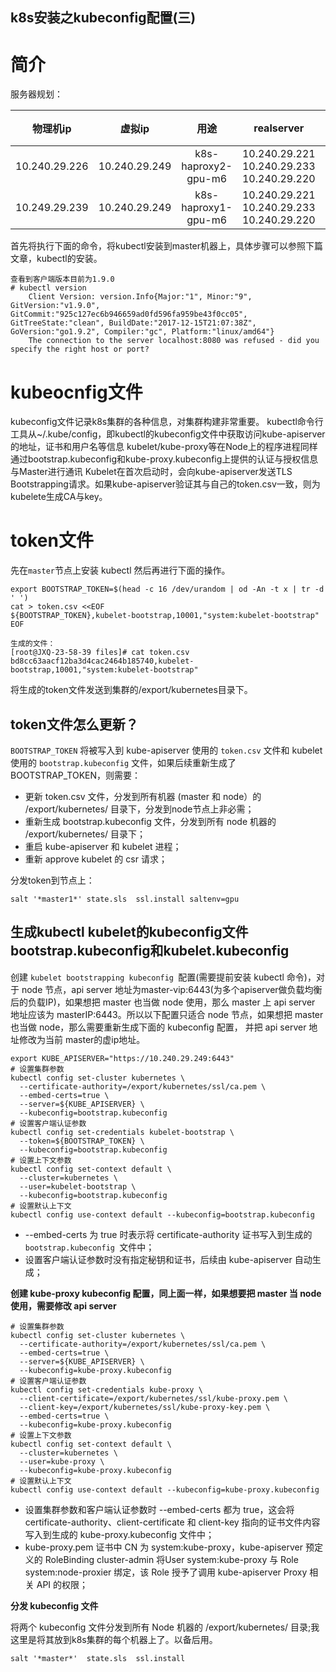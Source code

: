 k8s安装之kubeconfig配置(三)
---
# 简介

服务器规划：

|物理机ip        |虚拟ip     | 用途  |  realserver | 软件版本|
:--------:   | :-----:   | :----: | :-----:   |:-----:  |
10.240.29.226     | 10.240.29.249      |  k8s-haproxy2-gpu-m6 |10.240.29.221 10.240.29.233  10.240.29.220 | 1.9.0 |
10.249.29.239        | 10.240.29.249    |   k8s-haproxy1-gpu-m6  |10.240.29.221 10.240.29.233  10.240.29.220 | 1.9.0 |
首先将执行下面的命令，将kubectl安装到master机器上，具体步骤可以参照下篇文章，kubectl的安装。

```
查看到客户端版本目前为1.9.0
# kubectl version
    Client Version: version.Info{Major:"1", Minor:"9", GitVersion:"v1.9.0", GitCommit:"925c127ec6b946659ad0fd596fa959be43f0cc05", GitTreeState:"clean", BuildDate:"2017-12-15T21:07:38Z", GoVersion:"go1.9.2", Compiler:"gc", Platform:"linux/amd64"}
    The connection to the server localhost:8080 was refused - did you specify the right host or port?

```
# kubeocnfig文件
kubeconfig文件记录k8s集群的各种信息，对集群构建非常重要。
kubectl命令行工具从~/.kube/config，即kubectl的kubeconfig文件中获取访问kube-apiserver的地址，证书和用户名等信息
kubelet/kube-proxy等在Node上的程序进程同样通过bootstrap.kubeconfig和kube-proxy.kubeconfig上提供的认证与授权信息与Master进行通讯
Kubelet在首次启动时，会向kube-apiserver发送TLS Bootstrapping请求。如果kube-apiserver验证其与自己的token.csv一致，则为kubelete生成CA与key。
# token文件
先在`master`节点上安装 kubectl 然后再进行下面的操作。
```
export BOOTSTRAP_TOKEN=$(head -c 16 /dev/urandom | od -An -t x | tr -d ' ')
cat > token.csv <<EOF
${BOOTSTRAP_TOKEN},kubelet-bootstrap,10001,"system:kubelet-bootstrap"
EOF

生成的文件：
[root@JXQ-23-58-39 files]# cat token.csv 
bd8cc63aacf12ba3d4cac2464b185740,kubelet-bootstrap,10001,"system:kubelet-bootstrap"
```
将生成的token文件发送到集群的/export/kubernetes目录下。
## token文件怎么更新？
`BOOTSTRAP_TOKEN` 将被写入到 kube-apiserver 使用的 `token.csv` 文件和 kubelet 使用的 `bootstrap.kubeconfig` 文件，如果后续重新生成了 BOOTSTRAP_TOKEN，则需要：

- 更新 token.csv 文件，分发到所有机器 (master 和 node）的 /export/kubernetes/ 目录下，分发到node节点上非必需；
- 重新生成 bootstrap.kubeconfig 文件，分发到所有 node 机器的 /export/kubernetes/ 目录下；
- 重启 kube-apiserver 和 kubelet 进程；
- 重新 approve kubelet 的 csr 请求；

分发token到节点上：

```
salt '*master1*' state.sls  ssl.install saltenv=gpu 
```

## 生成kubectl kubelet的kubeconfig文件bootstrap.kubeconfig和kubelet.kubeconfig

创建 `kubelet bootstrapping kubeconfig `配置(需要提前安装 kubectl 命令)，对于 node 节点，api server 地址为master-vip:6443(为多个apiserver做负载均衡后的负载IP)，如果想把 master
也当做 node 使用，那么 master 上 api server 地址应该为 masterIP:6443。所以以下配置只适合 node 节点，如果想把 master 也当做 node，那么需要重新生成下面的 kubeconfig 配置，
并把 api server 地址修改为当前 master的虚ip地址。

```
export KUBE_APISERVER="https://10.240.29.249:6443"
# 设置集群参数
kubectl config set-cluster kubernetes \
  --certificate-authority=/export/kubernetes/ssl/ca.pem \
  --embed-certs=true \
  --server=${KUBE_APISERVER} \
  --kubeconfig=bootstrap.kubeconfig
# 设置客户端认证参数
kubectl config set-credentials kubelet-bootstrap \
  --token=${BOOTSTRAP_TOKEN} \
  --kubeconfig=bootstrap.kubeconfig
# 设置上下文参数
kubectl config set-context default \
  --cluster=kubernetes \
  --user=kubelet-bootstrap \
  --kubeconfig=bootstrap.kubeconfig
# 设置默认上下文
kubectl config use-context default --kubeconfig=bootstrap.kubeconfig
```
- --embed-certs 为 true 时表示将 certificate-authority 证书写入到生成的 `bootstrap.kubeconfig `文件中；
- 设置客户端认证参数时没有指定秘钥和证书，后续由 kube-apiserver 自动生成；
 



**创建 kube-proxy kubeconfig 配置，同上面一样，如果想要把 master 当 node 使用，需要修改 api server**

```
# 设置集群参数
kubectl config set-cluster kubernetes \
  --certificate-authority=/export/kubernetes/ssl/ca.pem \
  --embed-certs=true \
  --server=${KUBE_APISERVER} \
  --kubeconfig=kube-proxy.kubeconfig
# 设置客户端认证参数
kubectl config set-credentials kube-proxy \
  --client-certificate=/export/kubernetes/ssl/kube-proxy.pem \
  --client-key=/export/kubernetes/ssl/kube-proxy-key.pem \
  --embed-certs=true \
  --kubeconfig=kube-proxy.kubeconfig
# 设置上下文参数
kubectl config set-context default \
  --cluster=kubernetes \
  --user=kube-proxy \
  --kubeconfig=kube-proxy.kubeconfig
# 设置默认上下文
kubectl config use-context default --kubeconfig=kube-proxy.kubeconfig
```

- 设置集群参数和客户端认证参数时 --embed-certs 都为 true，这会将 certificate-authority、client-certificate 和 client-key 指向的证书文件内容写入到生成的 kube-proxy.kubeconfig 文件中；
- kube-proxy.pem 证书中 CN 为 system:kube-proxy，kube-apiserver 预定义的 RoleBinding cluster-admin 将User system:kube-proxy 与 Role system:node-proxier 绑定，该 Role 授予了调用 kube-apiserver Proxy 相关 API 的权限；

**分发 kubeconfig 文件**

将两个 kubeconfig 文件分发到所有 Node 机器的 /export/kubernetes/ 目录;我这里是将其放到k8s集群的每个机器上了。以备后用。

```
salt '*master*'  state.sls  ssl.install 
```



